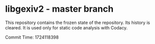 # libgexiv2 - master branch

This repository contains the frozen state of the repository.
Its history is cleared. It is used only for static code
analysis with Codacy.

Commit Time: 1724118398